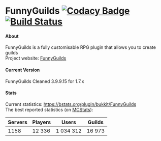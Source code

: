 FunnyGuilds
[![Codacy Badge](https://api.codacy.com/project/badge/Grade/93cfd46fda3e405989cb228295fe09ab)](https://www.codacy.com/app/dzikoysk/FunnyGuilds?utm_source=github.com&utm_medium=referral&utm_content=FunnyGuilds/FunnyGuilds&utm_campaign=badger)
[![Build Status](https://travis-ci.org/FunnyGuilds/FunnyGuilds.svg?branch=master)](https://travis-ci.org/FunnyGuilds/FunnyGuilds)
===========

#### About
FunnyGuilds is a fully customisable RPG plugin that allows you to create guilds
<br>
Project website: <a href="https://funnyguilds.net/">FunnyGuilds</a>
<br>

#### Current Version
FunnyGuilds Cleaned 3.9.9.15 for 1.7.x
<br>

#### Stats
Current statistics: https://bstats.org/plugin/bukkit/FunnyGuilds
<br>
The best reported statistics (on [MCStats](http://mcstats.org/plugin/FunnyGuilds)):

| Servers | Players | Users     | Guilds |
|---------|---------|-----------|--------|
| 1158    | 12 336  | 1 034 312 | 16 973 |
